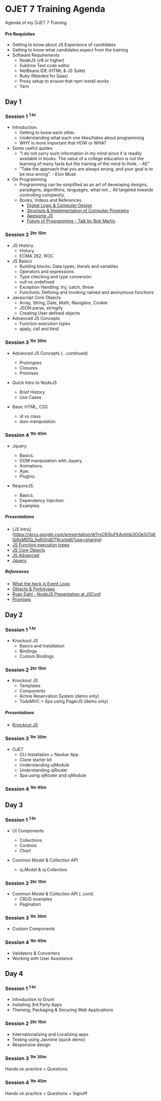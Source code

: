 # OJET 7 Training Agenda
Agenda of my OJET 7 Training

#### Pre Requisites
* Getting to know about JS Experience of candidates
* Getting to know what candidates expect from the training
* Software Requirements
  - NodeJS (v8 or higher)
  - Sublime Text code editor
  - NetBeans IDE (HTML & JS Suite)
  - Ruby (Needed for Saas)
  - Proxy setup to ensure that npm install works
  - Yarn

## Day 1
### Session 1 <sup>1 hr</sup>
* Introduction.
  - Getting to know each other.
  - Understanding what each one likes/hates about programming
  - WHY is more important that HOW or WHAT
* Some useful quotes
  - "I do not carry such information in my mind since it is readily available in books. The value of a college education is not the learning of many facts but the training of the mind to think. - AE"
  - "Take the approach that you are always wrong, and your goal is to be less wrong". - Elon Musk
* On Programming
  -  Programming can be simplified as an art of developing designs, paradigms, algorithms, languages, what not... All targeted towards controlling complexity.
  - Books, Videos and References
    - [Digital Logic & Computer Design](https://www.amazon.in/Digital-Logic-Computer-Design-Old/dp/817758409X)
    - [Structure & Implementation of Computer Programs](http://web.mit.edu/alexmv/6.037/sicp.pdf)
    - [Awesome JS](https://github.com/sorrycc/awesome-javascript)
    - [Future of Programming - Talk by Bob Martin](https://www.youtube.com/watch?v=ecIWPzGEbFc)

### Session 2 <sup>2hr 15m</sup>
* JS History.
  - History
  - ECMA 262, W3C
* JS Basics
  - Building blocks: Data types, literals and variables
  - Operators and expressions
  - Type checking and type conversion
  - null vs undefined
  - Exception Handling: try, catch, throw
  - Functions: Defining and invoking named and anonymous functions
* Javascript Core Objects
  - Array, String, Date, Math, Navigator, Cookie
  - JSON parse, stringify
  - Creating User defined objects
* Advanced JS Concepts
  - Function execution types
  - apply, call and bind

### Session 3 <sup>1hr 30m</sup>
* Advanced JS Concepts (...continued)
  - Prototypes
  - Closures
  - Promises

* Quick Intro to NodeJS
  - Brief History
  - Use Cases

* Basic HTML, CSS
  - id vs class
  - dom manipulation

### Session 4 <sup>1hr 45m</sup>
* Jquery.
  - Basics.
  - DOM manipulation with Jquery.
  - Animations.
  - Ajax.
  - Plugins.

* RequireJS.
  - Basics.
  - Dependency Injection.
  - Examples.

##### Presentations
  * [JS Intro] (https://docs.google.com/presentation/d/1rxCR3luFKAotmb3OOkGI7q6Qj6sMSfQ_5g6GhdDT9cs/edit?usp=sharing)
  * [JS Function execution types](https://docs.google.com/presentation/d/1-gQTFnisrwVvqoooJq-LcvuK2ZULmNmjScl5aQTm_S4/edit?usp=sharing)
  * [JS Core Objects](https://docs.google.com/presentation/d/17Q7O0UJcJ1TW8G9xKxWF8QongYeYyqUaKyw3YRkoIkM/edit?usp=sharing)
  * [JS Advanced](https://docs.google.com/presentation/d/1lQDzVoaRbF63Wm-reRDSSLtbKNqaWSG3c-lGyV6bAjk/edit?usp=sharing)
  * [Jquery](https://docs.google.com/presentation/d/1JfviycBOfl16hSycnR3WhbxDLnsHCgkZAKCVsfjUtwY/edit?usp=sharing)


##### References
  * [What the heck is Event Loop](https://www.youtube.com/watch?v=8aGhZQkoFbQ)
  * [Objects & Prototypes](https://www.youtube.com/watch?v=fBpPfPjxOhc&list=PLqq-6Pq4lTTaflXUL0v3TSm86nodn0c_u)
  * [Ryan Dahl - NodeJS Presentation at JSConf](https://www.youtube.com/watch?v=ztspvPYybIY&t=1s)
  * [Promises](https://javascript.info/promise-basics)


## Day 2
### Session 1 <sup>1 hr</sup>
* Knockout JS
  - Basics and Installation
  - Bindings
  - Custom Bindings

### Session 2 <sup>2hr 15m</sup>
* Knockout JS
  - Templates
  - Components
  - Airline Reservation System (demo only)
  - TodoMVC + Spa using PagerJS (demo only)

##### Presentations
* [Knockout JS](https://docs.google.com/presentation/d/1XBgJ8g4cop9seYHfUnOcdPmPVAVZ00FOD1Bb7iFo-z0/edit#slide=id.gc6f919934_0_0)

### Session 3 <sup>1hr 30m</sup>
* OJET
  - CLI Installation + Navbar App
  - Clone starter kit
  - Understanding ojModule
  - Understanding ojRouter
  - Spa using ojRouter and ojModule

### Session 4 <sup>1hr 45m</sup>

## Day 3
### Session 1 <sup>1 hr</sup>
* UI Components
  - Collections
  - Controls
  - Chart

* Common Model & Collection API
  - oj.Model & oj.Collection

### Session 2 <sup>2hr 15m</sup>
* Common Model & Collection API (..cont)
  - CRUD examples
  - Pagination

### Session 3 <sup>1hr 30m</sup>
* Custom Components

### Session 4 <sup>1hr 45m</sup>
* Validators & Converters
* Working with User Assistance

## Day 4
### Session 1 <sup>1 hr</sup>
* Introduction to Grunt
* Installing 3rd Party Apps
* Theming, Packaging & Securing Web Applications

### Session 2 <sup>2hr 15m</sup>
* Internationalizing and Localizing apps
* Testing using Jasmine (quick demo)
* Responsive design

### Session 3 <sup>1hr 30m</sup>
Hands on practice + Questions

### Session 4 <sup>1hr 45m</sup>
Hands on practice + Questions + Signoff
